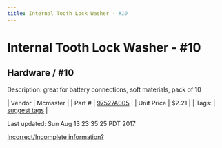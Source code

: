 ```yaml
---
title: Internal Tooth Lock Washer - #10
---
```


# Internal Tooth Lock Washer - #10
## Hardware / #10
Description: 	great for battery connections, soft materials, pack of 10 

| Vendor | Mcmaster | 
| Part # | [97527A005](https://www.mcmaster.com/#97527A005) | 
| Unit Price | $2.21 | 
| Tags: | [suggest tags](https://docs.google.com/forms/d/e/1FAIpQLSeWyY8v3RgOty-MyWmh9U0iivNYN_molChYyS-0U-o-kOAv_g/viewform) | 

Last updated: Sun Aug 13 23:35:25 PDT 2017

 [Incorrect/Incomplete information?](https://docs.google.com/forms/d/e/1FAIpQLSeWyY8v3RgOty-MyWmh9U0iivNYN_molChYyS-0U-o-kOAv_g/viewform)